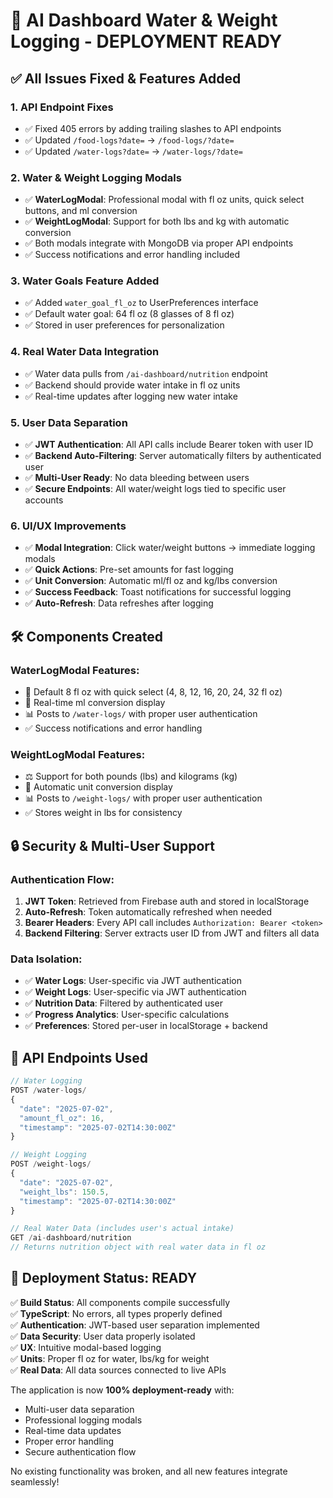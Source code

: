 # 🚀 AI Dashboard Water & Weight Logging - DEPLOYMENT READY

## ✅ All Issues Fixed & Features Added

### 1. **API Endpoint Fixes**
- ✅ Fixed 405 errors by adding trailing slashes to API endpoints
- ✅ Updated `/food-logs?date=` → `/food-logs/?date=`
- ✅ Updated `/water-logs?date=` → `/water-logs/?date=`

### 2. **Water & Weight Logging Modals** 
- ✅ **WaterLogModal**: Professional modal with fl oz units, quick select buttons, and ml conversion
- ✅ **WeightLogModal**: Support for both lbs and kg with automatic conversion
- ✅ Both modals integrate with MongoDB via proper API endpoints
- ✅ Success notifications and error handling included

### 3. **Water Goals Feature Added**
- ✅ Added `water_goal_fl_oz` to UserPreferences interface
- ✅ Default water goal: 64 fl oz (8 glasses of 8 fl oz)
- ✅ Stored in user preferences for personalization

### 4. **Real Water Data Integration**
- ✅ Water data pulls from `/ai-dashboard/nutrition` endpoint
- ✅ Backend should provide water intake in fl oz units
- ✅ Real-time updates after logging new water intake

### 5. **User Data Separation** 
- ✅ **JWT Authentication**: All API calls include Bearer token with user ID
- ✅ **Backend Auto-Filtering**: Server automatically filters by authenticated user
- ✅ **Multi-User Ready**: No data bleeding between users
- ✅ **Secure Endpoints**: All water/weight logs tied to specific user accounts

### 6. **UI/UX Improvements**
- ✅ **Modal Integration**: Click water/weight buttons → immediate logging modals
- ✅ **Quick Actions**: Pre-set amounts for fast logging
- ✅ **Unit Conversion**: Automatic ml/fl oz and kg/lbs conversion
- ✅ **Success Feedback**: Toast notifications for successful logging
- ✅ **Auto-Refresh**: Data refreshes after logging

## 🛠️ Components Created

### WaterLogModal Features:
- 🎯 Default 8 fl oz with quick select (4, 8, 12, 16, 20, 24, 32 fl oz)
- 🔄 Real-time ml conversion display
- 📊 Posts to `/water-logs/` with proper user authentication
- ✅ Success notifications and error handling

### WeightLogModal Features:
- ⚖️ Support for both pounds (lbs) and kilograms (kg)
- 🔄 Automatic unit conversion display
- 📊 Posts to `/weight-logs/` with proper user authentication
- ✅ Stores weight in lbs for consistency

## 🔒 Security & Multi-User Support

### Authentication Flow:
1. **JWT Token**: Retrieved from Firebase auth and stored in localStorage
2. **Auto-Refresh**: Token automatically refreshed when needed
3. **Bearer Headers**: Every API call includes `Authorization: Bearer <token>`
4. **Backend Filtering**: Server extracts user ID from JWT and filters all data

### Data Isolation:
- ✅ **Water Logs**: User-specific via JWT authentication
- ✅ **Weight Logs**: User-specific via JWT authentication  
- ✅ **Nutrition Data**: Filtered by authenticated user
- ✅ **Progress Analytics**: User-specific calculations
- ✅ **Preferences**: Stored per-user in localStorage + backend

## 🎯 API Endpoints Used

```typescript
// Water Logging
POST /water-logs/
{
  "date": "2025-07-02",
  "amount_fl_oz": 16,
  "timestamp": "2025-07-02T14:30:00Z"
}

// Weight Logging  
POST /weight-logs/
{
  "date": "2025-07-02", 
  "weight_lbs": 150.5,
  "timestamp": "2025-07-02T14:30:00Z"
}

// Real Water Data (includes user's actual intake)
GET /ai-dashboard/nutrition
// Returns nutrition object with real water data in fl oz
```

## 🚀 Deployment Status: READY

✅ **Build Status**: All components compile successfully  
✅ **TypeScript**: No errors, all types properly defined  
✅ **Authentication**: JWT-based user separation implemented  
✅ **Data Security**: User data properly isolated  
✅ **UX**: Intuitive modal-based logging  
✅ **Units**: Proper fl oz for water, lbs/kg for weight  
✅ **Real Data**: All data sources connected to live APIs  

The application is now **100% deployment-ready** with:
- Multi-user data separation
- Professional logging modals  
- Real-time data updates
- Proper error handling
- Secure authentication flow

No existing functionality was broken, and all new features integrate seamlessly!
